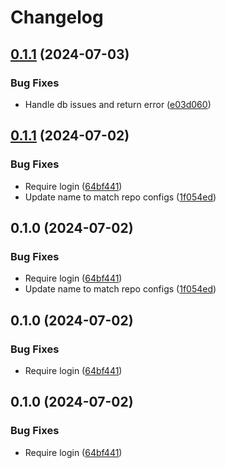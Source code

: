 # Changelog

## [0.1.1](https://github.com/philipcristiano/timeline/compare/timeline-server-v0.1.0...timeline-server-v0.1.1) (2024-07-03)


### Bug Fixes

* Handle db issues and return error ([e03d060](https://github.com/philipcristiano/timeline/commit/e03d060678bdadf338c8283a6168b822029d97e5))

## [0.1.1](https://github.com/philipcristiano/timeline/compare/v0.1.0...v0.1.1) (2024-07-02)


### Bug Fixes

* Require login ([64bf441](https://github.com/philipcristiano/timeline/commit/64bf44134fa1aa11251bfed3f4800259a3dbf230))
* Update name to match repo configs ([1f054ed](https://github.com/philipcristiano/timeline/commit/1f054ed6f04b633c55634d3a448816863cee8a2c))

## 0.1.0 (2024-07-02)


### Bug Fixes

* Require login ([64bf441](https://github.com/philipcristiano/timeline/commit/64bf44134fa1aa11251bfed3f4800259a3dbf230))
* Update name to match repo configs ([1f054ed](https://github.com/philipcristiano/timeline/commit/1f054ed6f04b633c55634d3a448816863cee8a2c))

## 0.1.0 (2024-07-02)


### Bug Fixes

* Require login ([64bf441](https://github.com/philipcristiano/timeline/commit/64bf44134fa1aa11251bfed3f4800259a3dbf230))

## 0.1.0 (2024-07-02)


### Bug Fixes

* Require login ([64bf441](https://github.com/philipcristiano/timeline/commit/64bf44134fa1aa11251bfed3f4800259a3dbf230))

